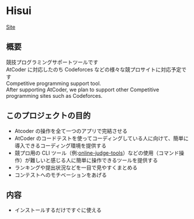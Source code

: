 # Hisui

[Site](https://adenohitu.github.io/AtCoderGUI-docs/)

## 概要

競技プログラミングサポートツールです  
AtCoder に対応したのち Codeforces などの様々な競プロサイトに対応予定です  
Competitive programming support tool.  
After supporting AtCoder, we plan to support other Competitive programming sites such as Codeforces.

## このプロジェクトの目的

- Atcoder の操作を全て一つのアプリで完結させる
- AtCoder のコードテストを使ってコーディングしている人に向けて、簡単に導入できるコーディング環境を提供する
- 競プロ用の CLI ツール（例:[online-judge-tools](https://github.com/online-judge-tools/oj)）などの使用（コマンド操作）が難しいと感じる人に簡単に操作できるツールを提供する
- ランキングや提出状況などを一目で見やすくまとめる
- コンテストへのモチベーションをあげる

## 内容

- インストールするだけですぐに使える

<!-- ## 設計

ソフトウェアフレームワーク：[electron](https://www.electronjs.org/)
エディター：[Monaco Editor](https://microsoft.github.io/monaco-editor/)
フレームワーク(Render)：[React](https://ja.reactjs.org/) -->

<!-- ブラウザ、エディターなどたくさんアプリを開かなくてもこれひとつでよくする -->
